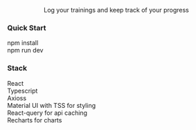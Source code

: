 <p align="center">Log your trainings and keep track of your progress</p>

### Quick Start
npm install<br/>
npm run dev

### Stack
React<br/>
Typescript<br/>
Axioss<br/>
Material UI with TSS for styling<br/>
React-query for api caching<br/>
Recharts for charts<br/>
